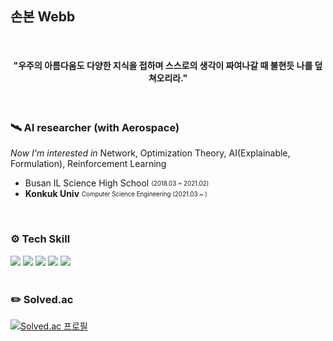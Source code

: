 <h2> 손본 Webb </h2>

<br>

<h4 align="center"> "우주의 아름다움도 다양한 지식을 접하며 스스로의 생각이 짜여나갈 때 불현듯 나를 덮쳐오리라." </h4>

<br>

<h3>🛰  AI researcher (with Aerospace)</h3>

_Now I'm interested in_ Network, Optimization Theory, AI(Explainable, Formulation), Reinforcement Learning

- Busan IL Science High School <sub><sup> (2018.03 ~ 2021.02) </sup></sub>
- **Konkuk Univ** <sub><sup>Computer Science Engineering (2021.03 ~ )</sup></sub>

<br>

<div>
  <h3>⚙️ Tech Skill</h3>
    <img src="https://img.shields.io/badge/Python-3776AB?style=for-the-badge&logo=Python&logoColor=white">  
    <img src="https://img.shields.io/badge/PyTorch-EE4C2C?style=for-the-badge&logo=PyTorch&logoColor=white"/>
    <img src="https://img.shields.io/badge/CV-YOLO-green?style=flat-square&logo">
    <img src="https://img.shields.io/badge/RL-DQN-blue?style=flat-square&logo">
    <img src="https://img.shields.io/badge/RL-PPO-blue?style=flat-square&logo">
</div> 
  

<br>

<div>
 <h3>✏️ Solved.ac</h3>
  
[![Solved.ac 프로필](http://mazassumnida.wtf/api/v2/generate_badge?boj=jwst0210)](https://solved.ac/jwst0210)
  
</div>
